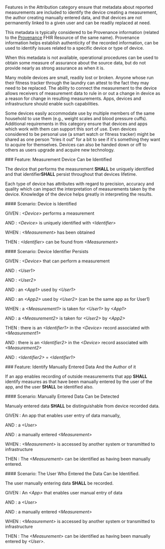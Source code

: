 Features in the Attribution category ensure that metadata about reported measurements
are included to identify the device creating a measurement, the author creating manually
entered data, and that devices are not permanently linked to a given user and can be
readily replaced at need.

This metadata is typically considered to be Provenance information (related to
the [Provenance](https://www.hl7.org/fhir/R4/provenance.html) FHIR Resource of the same name).
Provenance information helps establish authenticity of the recorded information, can
be used to identify issues related to a specific device or type of device.

When this metadata is not available, operational procedures can be used to obtain some
measure of assurance about the source data, but do not provide nearly as strong
assurance as when it is.

Many mobile devices are small, readily lost or broken.  Anyone whose run their fitness
tracker through the laundry can attest to the fact they may need to be replaced.  The
ability to connect the measurement to the device allows receivers of measurement
data to rule in or out a change in device as a reason for change in resulting
measurements.  Apps, devices and infrastructure should enable such capabilities.

Some devices easily accommodate use by multiple members of the same household to use
them (e.g., weight scales and blood pressure cuffs).  Additional requirements in this
category ensure that devices and apps which work with them can support this sort of
use.  Even devices considered to be personal use (a smart watch or fitness tracker)
might be shared as one person "tries it out" for a bit to see if it's something they
want to acquire for themselves.  Devices can also be handed down or off to others as
users upgrade and acquire new technology.

<span id='measurement-device-can-be-identified'/>
### <span class='glyphicon text-success glyphicon-dashboard'/> Feature: Measurement Device Can be Identified

The device that performs the measurement **SHALL** be uniquely identified and that identifier**SHALL** persist throughout that devices lifetime.

Each type of device has attributes with regard to precision, accuracy and quality which
can impact the interpretation of measurements taken by the device.  Knowledge of the
device helps greatly in interpreting the results.


<span id='device-is-identified'/>
#### Scenario: Device is Identified


GIVEN
: <i>&lt;Device&gt;</i> performs a measurement

   AND
   : <i>&lt;Device&gt;</i> is uniquely identified with <i>&lt;Identifier&gt;</i>

WHEN
: <i>&lt;Measurement&gt;</i> has been obtained

THEN
: <i>&lt;Identifier&gt;</i> can be found from <i>&lt;Measurement&gt;</i>


<span id='device-identifier-persists'/>
#### Scenario: Device Identifier Persists


GIVEN
: <i>&lt;Device&gt;</i> that can perform a measurement

   AND
   : <i>&lt;User1&gt;</i>

   AND
   : <i>&lt;User2&gt;</i>

   AND
   : an <i>&lt;App1&gt;</i> used by <i>&lt;User1&gt;</i>

   AND
   : an <i>&lt;App2&gt;</i> used by <i>&lt;User2&gt;</i> (can be the same app as for User1)

WHEN
: a <i>&lt;Measurement1&gt;</i> is taken for <i>&lt;User1&gt;</i> by <i>&lt;App1&gt;</i>

   AND
   : a <i>&lt;Measurement2&gt;</i> is taken for <i>&lt;User2&gt;</i> by <i>&lt;App2&gt;</i>

THEN
: there is an <i>&lt;Identifier1&gt;</i> in the <i>&lt;Device&gt;</i> record associated with <i>&lt;Measurement1&gt;</i>

   AND
   : there is an <i>&lt;Identifier2&gt;</i> in the <i>&lt;Device&gt;</i> record associated with <i>&lt;Measurement2&gt;</i>

   AND
   : <i>&lt;Identifier2&gt;</i> = <i>&lt;Identifier1&gt;</i>


<span id='identify-manually-entered-data-and-the-author-of-it'/>
### <span class='glyphicon text-success glyphicon-phone'/> <span class='glyphicon text-success glyphicon-cloud'/> Feature: Identify Manually Entered Data And the Author of it

If an app enables recording of outside measurements that app **SHALL** identify
measures as that have been manually entered by the user of the app, and the
user **SHALL** be identified also.


<span id='manually-entered-data-can-be-detected'/>
#### Scenario: Manually Entered Data Can be Detected

Manualy entered data **SHALL** be distinguishable from device recorded data.

GIVEN
: An app that enables user entry of data manually,

   AND
   : a <i>&lt;User&gt;</i>

   AND
   : a manually entered <i>&lt;Measurement&gt;</i>

WHEN
: <i>&lt;Measurement&gt;</i> is accessed by another system or transmitted to infrastructure

THEN
: The <i>&lt;Measurement&gt;</i> can be identified as having been manually entered.


<span id='the-user-who-entered-the-data-can-be-identified.'/>
#### Scenario: The User Who Entered the Data Can be Identified.

The user manually entering data **SHALL** be recorded.

GIVEN
: An <i>&lt;App&gt;</i> that enables user manual entry of data

   AND
   : a <i>&lt;User&gt;</i>

   AND
   : a manually entered <i>&lt;Measurement&gt;</i>

WHEN
: <i>&lt;Measurement&gt;</i> is accessed by another system or transmitted to infrastructure

THEN
: The <i>&lt;Measurement&gt;</i> can be identified as having been manually entered by <i>&lt;User&gt;</i>.

